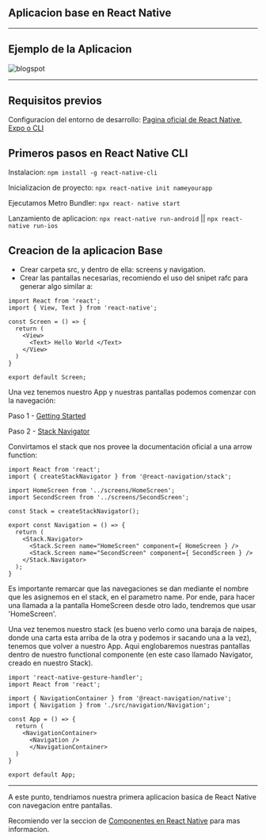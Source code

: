 ## Aplicacion base en React Native
-------------------------------------------------

## Ejemplo de la Aplicacion
![blogspot](https://user-images.githubusercontent.com/66213550/136045073-b116be31-5279-4b59-93fa-de9d59463f07.png)

-------------------------------------------------

## Requisitos previos
Configuracion del entorno de desarrollo:
[ Pagina oficial de React Native, Expo o CLI ](https://reactnative.dev/docs/environment-setup)

## Primeros pasos en React Native CLI 

Instalacion:
`npm install -g react-native-cli`

Inicializacion de proyecto:
`npx react-native init nameyourapp`

Ejecutamos Metro Bundler:
`npx react- native start`

Lanzamiento de aplicacion:
`npx react-native run-android` || `npx react-native run-ios`

## Creacion de la aplicacion Base

- Crear carpeta src, y dentro de ella: screens y navigation.
- Crear las pantallas necesarias, recomiendo el uso del snipet rafc para generar algo similar a:

```
import React from 'react';
import { View, Text } from 'react-native';

const Screen = () => {
  return (
    <View>
      <Text> Hello World </Text>
    </View>
  )
}

export default Screen;
```

Una vez tenemos nuestro App y nuestras pantallas podemos comenzar con la navegación:

Paso 1 - [Getting Started](https://reactnavigation.org/docs/getting-started/)


Paso 2 - [Stack Navigator](https://reactnavigation.org/docs/stack-navigator/)


Convirtamos el stack que nos provee la documentación oficial a una arrow function:

```
import React from 'react';
import { createStackNavigator } from '@react-navigation/stack';

import HomeScreen from '../screens/HomeScreen';
import SecondScreen from '../screens/SecondScreen';

const Stack = createStackNavigator();

export const Navigation = () => {
  return (
    <Stack.Navigator>
      <Stack.Screen name="HomeScreen" component={ HomeScreen } />
      <Stack.Screen name="SecondScreen" component={ SecondScreen } />
    </Stack.Navigator>
  );
}
```

Es importante remarcar que las navegaciones se dan mediante el nombre que les asignemos en el stack, en el parametro name. Por ende, para hacer una llamada a la pantalla HomeScreen desde otro lado, tendremos que usar 'HomeScreen'.


Una vez tenemos nuestro stack (es bueno verlo como una baraja de naipes, donde una carta esta arriba de la otra y podemos ir sacando una a la vez), tenemos que volver a nuestro App. Aqui englobaremos nuestras pantallas dentro de nuestro functional componente (en este caso llamado Navigator, creado en nuestro Stack).

```
import 'react-native-gesture-handler';
import React from 'react';

import { NavigationContainer } from '@react-navigation/native';
import { Navigation } from './src/navigation/Navigation';

const App = () => {
  return (
    <NavigationContainer>
      <Navigation />
      </NavigationContainer>
  )
}

export default App;
```
------------------------------------------------
A este punto, tendriamos nuestra primera aplicacion basica de React Native con navegacion entre pantallas. 

Recomiendo ver la seccion de [Componentes en React Native](https://reactnative.dev/docs/components-and-apis) para mas informacion.

